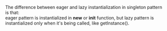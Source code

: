 The difference between eager and lazy instantialization in singleton pattern is that:  
eager pattern is instantialized in ____new____ or ____init____ function, but lazy pattern is instantialized only when it's being called, like getInstance().
